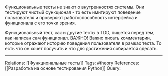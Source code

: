 Функциональные тесты не знают о внутренностях системы. Они тестируют чистый функционал - то есть имитируют поведение пользователя и проверяют работоспособность интерфейса и функционала с его точки зрения. 

Функциональный тест, как и другие тесты в TDD, пишется перед тем, как написан сам функционал. 
ВАЖНО! Важно писать комментарии, которые отражают историю поведения пользователя в рамках теста. То есть что он хочет получить и что для достижения собирается сделать. 

___
Relations: [[Функциональные тесты]] 
Tags: #theory 
References: [[Разработка на основе тестирования Python]] 
Query: 